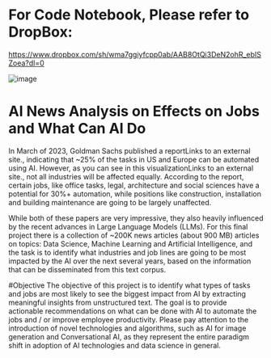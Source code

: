 # For Code Notebook, Please refer to DropBox:
https://www.dropbox.com/sh/wma7ggiyfcpp0ab/AAB8OtQi3DeN2ohR_ebISZoea?dl=0

![image](https://github.com/tianzex3/AI_News_Analysis/assets/90085137/3c4afcaa-bfe8-4a1d-8015-e520aaaa5e5a)


# AI News Analysis on Effects on Jobs and What Can AI Do
In March of 2023, Goldman Sachs published a reportLinks to an external site., indicating that ~25% of the tasks in US and Europe can be automated using AI.  However, as you can see in this visualizationLinks to an external site., not all industries will be affected equally.  According to the report, certain jobs, like office tasks, legal, architecture and social sciences have a potential for 30%+ automation, while positions like construction, installation and building maintenance are going to be largely unaffected.

While both of these papers are very impressive, they also heavily influenced by the recent advances in Large Language Models (LLMs).  For this final project there is a collection of ~200K news articles (about 900 MB) articles on topics: Data Science, Machine Learning and Artificial Intelligence, and the task is to identify what industries and job lines are going to be most impacted by the AI over the next several years, based on the information that can be disseminated from this text corpus.

#Objective
The objective of this project is to identify what types of tasks and jobs are most likely to see the biggest impact from AI by extracting meaningful insights from unstructured text.  The goal is to provide actionable recommendations on what can be done with AI to automate the jobs and / or improve employee productivity.  Please pay attention to the introduction of novel technologies and algorithms, such as AI for image generation and Conversational AI, as they represent the entire paradigm shift in adoption of AI technologies and data science in general.

